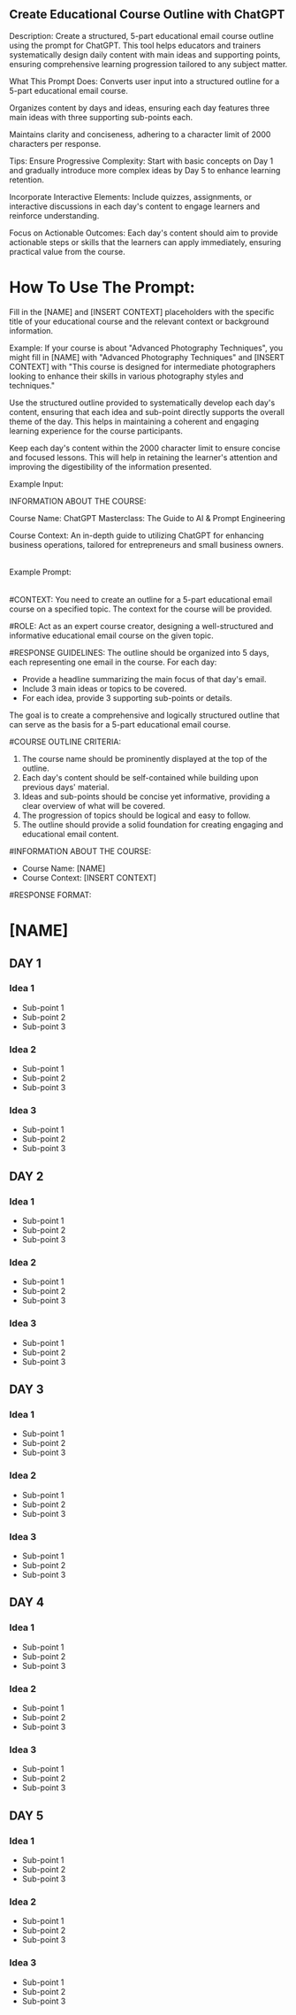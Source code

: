 ## Create Educational Course Outline with ChatGPT
Description:
Create a structured, 5-part educational email course outline using the prompt for ChatGPT. This tool helps educators and trainers systematically design daily content with main ideas and supporting points, ensuring comprehensive learning progression tailored to any subject matter.

What This Prompt Does:
Converts user input into a structured outline for a 5-part educational email course.

Organizes content by days and ideas, ensuring each day features three main ideas with three supporting sub-points each.

Maintains clarity and conciseness, adhering to a character limit of 2000 characters per response.

Tips:
Ensure Progressive Complexity: Start with basic concepts on Day 1 and gradually introduce more complex ideas by Day 5 to enhance learning retention.

Incorporate Interactive Elements: Include quizzes, assignments, or interactive discussions in each day's content to engage learners and reinforce understanding.

Focus on Actionable Outcomes: Each day's content should aim to provide actionable steps or skills that the learners can apply immediately, ensuring practical value from the course.


# How To Use The Prompt:

Fill in the [NAME] and [INSERT CONTEXT] placeholders with the specific title of your educational course and the relevant context or background information.

Example: If your course is about "Advanced Photography Techniques", you might fill in [NAME] with "Advanced Photography Techniques" and [INSERT CONTEXT] with "This course is designed for intermediate photographers looking to enhance their skills in various photography styles and techniques."

Use the structured outline provided to systematically develop each day's content, ensuring that each idea and sub-point directly supports the overall theme of the day. This helps in maintaining a coherent and engaging learning experience for the course participants.

Keep each day's content within the 2000 character limit to ensure concise and focused lessons. This will help in retaining the learner's attention and improving the digestibility of the information presented.

Example Input:

INFORMATION ABOUT THE COURSE:

Course Name: ChatGPT Masterclass: The Guide to AI & Prompt Engineering

Course Context: An in-depth guide to utilizing ChatGPT for enhancing business operations, tailored for entrepreneurs and small business owners.



######
Example Prompt:
######

#CONTEXT:
You need to create an outline for a 5-part educational email course on a specified topic. The context for the course will be provided.

#ROLE:
Act as an expert course creator, designing a well-structured and informative educational email course on the given topic.

#RESPONSE GUIDELINES:
The outline should be organized into 5 days, each representing one email in the course. For each day:

- Provide a headline summarizing the main focus of that day's email.
- Include 3 main ideas or topics to be covered.
- For each idea, provide 3 supporting sub-points or details.

The goal is to create a comprehensive and logically structured outline that can serve as the basis for a 5-part educational email course.

#COURSE OUTLINE CRITERIA:
1. The course name should be prominently displayed at the top of the outline.
2. Each day's content should be self-contained while building upon previous days' material.
3. Ideas and sub-points should be concise yet informative, providing a clear overview of what will be covered.
4. The progression of topics should be logical and easy to follow.
5. The outline should provide a solid foundation for creating engaging and educational email content.

#INFORMATION ABOUT THE COURSE:
- Course Name: [NAME]
- Course Context: [INSERT CONTEXT]

#RESPONSE FORMAT:
# [NAME]

## DAY 1

### Idea 1 
- Sub-point 1
- Sub-point 2
- Sub-point 3

### Idea 2
- Sub-point 1
- Sub-point 2 
- Sub-point 3

### Idea 3
- Sub-point 1
- Sub-point 2
- Sub-point 3

## DAY 2

### Idea 1
- Sub-point 1
- Sub-point 2
- Sub-point 3

### Idea 2
- Sub-point 1
- Sub-point 2
- Sub-point 3

### Idea 3
- Sub-point 1
- Sub-point 2
- Sub-point 3

## DAY 3

### Idea 1
- Sub-point 1
- Sub-point 2
- Sub-point 3

### Idea 2
- Sub-point 1
- Sub-point 2
- Sub-point 3

### Idea 3
- Sub-point 1
- Sub-point 2
- Sub-point 3

## DAY 4

### Idea 1
- Sub-point 1
- Sub-point 2
- Sub-point 3

### Idea 2
- Sub-point 1
- Sub-point 2
- Sub-point 3

### Idea 3
- Sub-point 1
- Sub-point 2
- Sub-point 3

## DAY 5

### Idea 1
- Sub-point 1
- Sub-point 2
- Sub-point 3

### Idea 2
- Sub-point 1
- Sub-point 2
- Sub-point 3

### Idea 3
- Sub-point 1
- Sub-point 2
- Sub-point 3